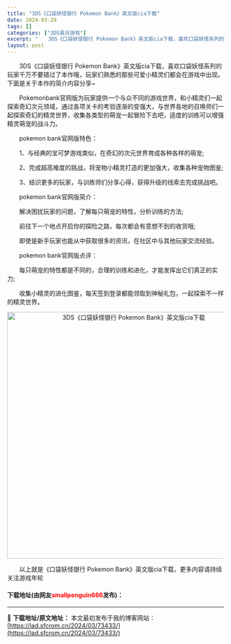 ```yaml
---
title: "3DS《口袋妖怪银行 Pokemon Bank》英文版cia下载"
date: 2024-03-29
tags: []
categories: ["3DS英日游戏"]
excerpt: "　　3DS《口袋妖怪银行 Pokemon Bank》英文版cia下载，喜欢口袋妖怪系列的玩家千万不要错过了本作哦，玩家们熟悉的那些可爱小精灵们都会在游戏中出现。下面是关于本作的简介内容分享~ 　　Pokemonbank官网版为玩家提供一个与众不同的游戏世界，和小精灵们一起探索奇幻次元领域，通过各项关&hellip;"
layout: post
---
```


 <p>　　3DS《口袋妖怪银行 Pokemon Bank》英文版cia下载，喜欢口袋妖怪系列的玩家千万不要错过了本作哦，玩家们熟悉的那些可爱小精灵们都会在游戏中出现。下面是关于本作的简介内容分享~</p> <p>　　Pokemonbank官网版为玩家提供一个与众不同的游戏世界，和小精灵们一起探索奇幻次元领域，通过各项关卡的考验逐渐的变强大，与世界各地的召唤师们一起探索奇幻的精灵世界，收集各类型的萌宠一起冒险下去吧，适度的训练可以增强精灵萌宠的战斗力。</p> <p>　　pokemon bank官网版特色：</p> <p>　　1、与经典的宝可梦游戏类似，在奇幻的次元世界育成各种各样的萌宠;</p> <p>　　2、完成超高难度的挑战，将宠物小精灵打造的更加强大，收集各种宠物图鉴;</p> <p>　　3、结识更多的玩家，与训练师们分享心得，获得升级的线索去完成挑战吧。</p> <p>　　pokemon bank官网版简介：</p> <p>　　解决困扰玩家的问题，了解每只萌宠的特性，分析训练的方法;</p> <p>　　前往下一个地点开启你的探险之路，每次都会有意想不到的收货哦;</p> <p>　　即使是新手玩家也能从中获取很多的资讯，在社区中与其他玩家交流经验。</p> <p>　　pokemon bank官网版点评：</p> <p>　　每只萌宠的特性都是不同的，合理的训练和进化，才能发挥出它们真正的实力;</p> <p>　　收集小精灵的进化图鉴，每天签到登录都能领取到神秘礼包，一起探索不一样的精灵世界。</p> <p align="center"><img align="" border="0" src="https://lad.sfcrom.cn/wp-content/uploads/2024/03/20240329_660632b620db3.jpg" width="573" alt="3DS《口袋妖怪银行 Pokemon Bank》英文版cia下载" /></p> <p>　　以上就是《口袋妖怪银行 Pokemon Bank》英文版cia下载，更多内容请持续关注游戏年轮</p> <p><h4>下载地址(由网友<font color="red">smallpenguin666</font>发布)：</h4></p> 

---
📖 **下载地址/原文地址：** 本文最初发布于我的博客网站：[https://lad.sfcrom.cn/2024/03/73433/](https://lad.sfcrom.cn/2024/03/73433/)
